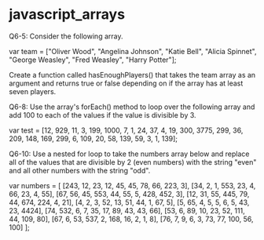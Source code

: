 # javascript_arrays
Q6-5:
Consider the following array.

var team = ["Oliver Wood", "Angelina Johnson", "Katie Bell", "Alicia Spinnet", "George Weasley", "Fred Weasley", "Harry Potter"];

Create a function called hasEnoughPlayers() that takes the team array as an argument and returns true or false depending on if the array has at least seven players.

Q6-8:
Use the array's forEach() method to loop over the following array and add 100 to each of the values if the value is divisible by 3.

var test = [12, 929, 11, 3, 199, 1000, 7, 1, 24, 37, 4, 19, 300, 3775, 299, 36, 209, 148, 169, 299, 6, 109, 20, 58, 139, 59, 3, 1, 139];

Q6-10:
Use a nested for loop to take the numbers array below and replace all of the values that are divisible by 2 (even numbers) with the string "even" and all other numbers with the string "odd".

var numbers = [
    [243, 12, 23, 12, 45, 45, 78, 66, 223, 3],
    [34, 2, 1, 553, 23, 4, 66, 23, 4, 55],
    [67, 56, 45, 553, 44, 55, 5, 428, 452, 3],
    [12, 31, 55, 445, 79, 44, 674, 224, 4, 21],
    [4, 2, 3, 52, 13, 51, 44, 1, 67, 5],
    [5, 65, 4, 5, 5, 6, 5, 43, 23, 4424],
    [74, 532, 6, 7, 35, 17, 89, 43, 43, 66],
    [53, 6, 89, 10, 23, 52, 111, 44, 109, 80],
    [67, 6, 53, 537, 2, 168, 16, 2, 1, 8],
    [76, 7, 9, 6, 3, 73, 77, 100, 56, 100]
];
